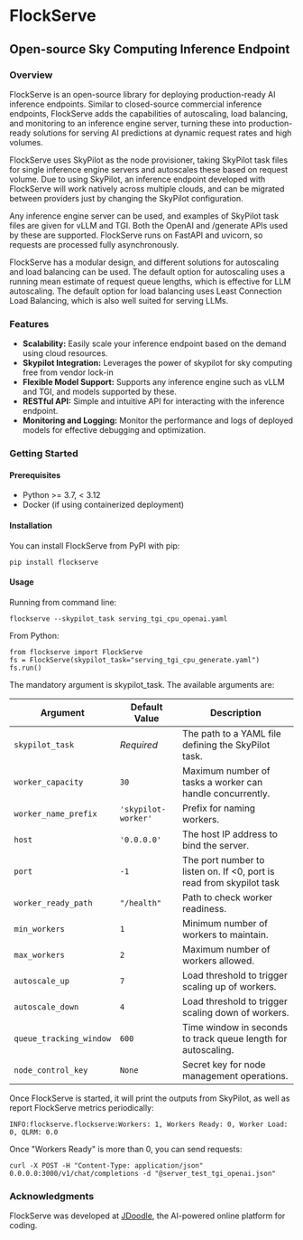 # FlockServe

## Open-source Sky Computing Inference Endpoint

### Overview

FlockServe is an open-source library for deploying production-ready AI inference endpoints. Similar to 
closed-source commercial inference endpoints, FlockServe adds the capabilities of autoscaling, load balancing, 
and monitoring to an inference engine server, turning these into production-ready solutions for serving AI 
predictions at dynamic request rates and high volumes. 

FlockServe uses SkyPilot as the node provisioner, taking SkyPilot task files for single inference engine servers and 
autoscales these based on request volume. Due to using SkyPilot, an inference endpoint developed with FlockServe will
work natively across multiple clouds, and can be migrated between providers just by changing the SkyPilot configuration.

Any inference engine server can be used, and examples of SkyPilot task files are given for vLLM and TGI. Both the
OpenAI and /generate APIs used by these are supported. FlockServe runs on FastAPI and uvicorn, so requests are
processed fully asynchronously.

FlockServe has a modular design, and different solutions for autoscaling and load balancing can be used. The default
option for autoscaling uses a running mean estimate of request queue lengths, which is effective for LLM autoscaling.
The default option for load balancing uses Least Connection Load Balancing, which is also well suited for serving LLMs.

### Features
 
- **Scalability:** Easily scale your inference endpoint based on the demand using cloud resources.
- **Skypilot Integration:** Leverages the power of skypilot for sky computing free from vendor lock-in
- **Flexible Model Support:** Supports any inference engine such as vLLM and TGI, and models supported by these.
- **RESTful API:** Simple and intuitive API for interacting with the inference endpoint.
- **Monitoring and Logging:** Monitor the performance and logs of deployed models for effective debugging and optimization.

### Getting Started

#### Prerequisites

- Python >= 3.7, < 3.12
- Docker (if using containerized deployment)

#### Installation

You can install FlockServe from PyPI with pip:
```
pip install flockserve
```

#### Usage

Running from command line:
```
flockserve --skypilot_task serving_tgi_cpu_openai.yaml
```
From Python:
```
from flockserve import FlockServe
fs = FlockServe(skypilot_task="serving_tgi_cpu_generate.yaml")
fs.run()
```
The mandatory argument is skypilot_task. The available arguments are:

| Argument                | Default Value          | Description                                                          |
|-------------------------|------------------------|----------------------------------------------------------------------|
| `skypilot_task`         | *Required*             | The path to a YAML file defining the SkyPilot task.                  |
| `worker_capacity`       | `30`                   | Maximum number of tasks a worker can handle concurrently.            |
| `worker_name_prefix`    | `'skypilot-worker'`    | Prefix for naming workers.                                           |
| `host`                  | `'0.0.0.0'`            | The host IP address to bind the server.                              |
| `port`                  | `-1`                   | The port number to listen on. If <0, port is read from skypilot task |
| `worker_ready_path`     | `"/health"`            | Path to check worker readiness.                                      |
| `min_workers`           | `1`                    | Minimum number of workers to maintain.                               |
| `max_workers`           | `2`                    | Maximum number of workers allowed.                                   |
| `autoscale_up`          | `7`                    | Load threshold to trigger scaling up of workers.                     |
| `autoscale_down`        | `4`                    | Load threshold to trigger scaling down of workers.                   |
| `queue_tracking_window` | `600`                  | Time window in seconds to track queue length for autoscaling.        |
| `node_control_key`      | `None`                 | Secret key for node management operations.                           |

Once FlockServe is started, it will print the outputs from SkyPilot, as well as report FlockServe metrics periodically:
```
INFO:flockserve.flockserve:Workers: 1, Workers Ready: 0, Worker Load: 0, QLRM: 0.0
```
Once "Workers Ready" is more than 0, you can send requests:
```
curl -X POST -H "Content-Type: application/json" 0.0.0.0:3000/v1/chat/completions -d "@server_test_tgi_openai.json"
```

### Acknowledgments

FlockServe was developed at [JDoodle](https://www.jdoodle.com/), the AI-powered online platform for coding. 